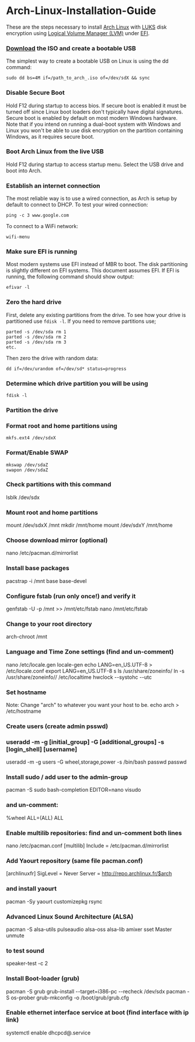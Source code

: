 # Arch-Linux-Installation-Guide

These are the steps necessary to install <a href="https://www.archlinux.org/">Arch Linux</a> with <a href="https://en.wikipedia.org/wiki/Linux_Unified_Key_Setup">LUKS</a> disk encryption using <a href="https://en.wikipedia.org/wiki/Logical_Volume_Manager_(Linux)">Logical Volume Manager (LVM)</a> under <a href="https://en.wikipedia.org/wiki/Unified_Extensible_Firmware_Interface">EFI</a>.


### <a href="https://www.archlinux.org/download/">Download</a> the ISO and create a bootable USB
The simplest way to create a bootable USB on Linux is using the dd command:

	sudo dd bs=4M if=/path_to_arch_.iso of=/dev/sdX && sync


### Disable Secure Boot
Hold F12 during startup to access bios. If secure boot is enabled it must be turned off since Linux boot loaders don't typically have digital signatures. Secure boot is enabled by default on most modern Windows hardware. Note that if you intend on running a dual-boot system with Windows and Linux you won't be able to use disk encryption on the partition containing Windows, as it requires secure boot.


### Boot Arch Linux from the live USB
Hold F12 during startup to access startup menu. Select the USB drive and boot into Arch.


### Establish an internet connection
The most reliable way is to use a wired connection, as Arch is setup by default to connect to DHCP. To test your wired connection:
	
	ping -c 3 www.google.com

To connect to a WiFi network:

	wifi-menu


### Make sure EFI is running
Most modern systems use EFI instead of MBR to boot. The disk partitioning is slightly different on EFI systems. This document assumes EFI. If EFI is running, the following command should show output:

	efivar -l



### Zero the hard drive
First, delete any existing partitions from the drive. To see how your drive is partitioned use `fdisk -l`. If you need to remove partitions use;

	parted -s /dev/sda rm 1
	parted -s /dev/sda rm 2
	parted -s /dev/sda rm 3
	etc.

Then zero the drive with random data:

	dd if=/dev/urandom of=/dev/sd* status=progress


### Determine which drive partition you will be using

	fdisk -l


### Partition the drive




 
### Format root and home partitions using
    mkfs.ext4 /dev/sdxX

### Format/Enable SWAP
    mkswap /dev/sdaZ
    swapon /dev/sdaZ

### Check partitions with this command
lsblk /dev/sdx
 
### Mount root and home partitions
mount /dev/sdxX /mnt
mkdir /mnt/home
mount /dev/sdxY /mnt/home
 
### Choose download mirror (optional)
nano /etc/pacman.d/mirrorlist
 
### Install base packages
pacstrap -i /mnt base base-devel
 
### Configure fstab (run only once!) and verify it
genfstab -U -p /mnt >> /mnt/etc/fstab
nano /mnt/etc/fstab
 
### Change to your root directory
arch-chroot /mnt
 
### Language and Time Zone settings (find and un-comment)
nano /etc/locale.gen
locale-gen
echo LANG=en_US.UTF-8 > /etc/locale.conf
export LANG=en_US.UTF-8
 s
ls /usr/share/zoneinfo/
ln -s /usr/share/zoneinfo/<zone>/ /etc/localtime
hwclock --systohc --utc
 
### Set hostname
Note: Change "arch" to whatever you want your host to be.
	echo arch > /etc/hostname
 
### Create users (create admin psswd)
### useradd -m -g [initial_group] -G [additional_groups] -s [login_shell] [username]
useradd -m -g users -G wheel,storage,power -s /bin/bash 
passwd <username>
passwd
 
### Install sudo / add user to the admin-group
pacman -S sudo bash-completion
EDITOR=nano visudo
### and un-comment: 
%wheel ALL=(ALL) ALL
 
 
### Enable multilib repositories: find and un-comment both lines
nano /etc/pacman.conf
[multilib]
Include = /etc/pacman.d/mirrorlist
### Add Yaourt repository (same file pacman.conf)
[archlinuxfr]
SigLevel = Never
Server = http://repo.archlinux.fr/$arch
### and install yaourt
pacman -Sy yaourt customizepkg rsync
 
### Advanced Linux Sound Architecture (ALSA)
pacman -S alsa-utils pulseaudio alsa-oss alsa-lib
amixer sset Master unmute
### to test sound
speaker-test -c 2
 
### Install Boot-loader (grub)
pacman -S grub
grub-install --target=i386-pc --recheck /dev/sdx
pacman -S os-prober
grub-mkconfig -o /boot/grub/grub.cfg
 
### Enable ethernet interface service at boot (find interface with ip link)
systemctl enable dhcpcd@.service